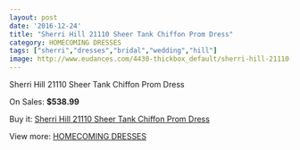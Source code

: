 ```yaml
---
layout: post
date: '2016-12-24'
title: "Sherri Hill 21110 Sheer Tank Chiffon Prom Dress"
category: HOMECOMING DRESSES
tags: ["sherri","dresses","bridal","wedding","hill"]
image: http://www.eudances.com/4430-thickbox_default/sherri-hill-21110-sheer-tank-chiffon-prom-dress.jpg
---
```

Sherri Hill 21110 Sheer Tank Chiffon Prom Dress

On Sales: **$538.99**
<a href="https://www.eudances.com/en/homecoming-dresses/1481-sherri-hill-21110-sheer-tank-chiffon-prom-dress.html"><amp-img layout="responsive" width="600" height="600" src="//www.eudances.com/4430-thickbox_default/sherri-hill-21110-sheer-tank-chiffon-prom-dress.jpg" alt="Sherri Hill 21110 Sheer Tank Chiffon Prom Dress 0" /></a>

Buy it: [Sherri Hill 21110 Sheer Tank Chiffon Prom Dress](https://www.eudances.com/en/homecoming-dresses/1481-sherri-hill-21110-sheer-tank-chiffon-prom-dress.html "Sherri Hill 21110 Sheer Tank Chiffon Prom Dress")

View more: [HOMECOMING DRESSES](https://www.eudances.com/en/15-homecoming-dresses "HOMECOMING DRESSES")